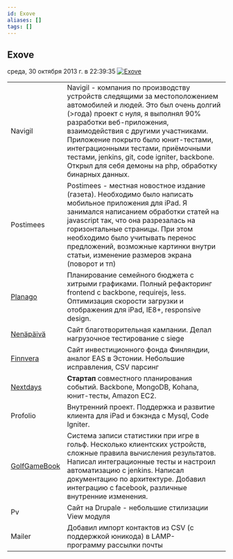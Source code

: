 ```yaml
---
id: Exove
aliases: []
tags: []
---
```


## Exove

среда, 30 октября 2013 г. в 22:39:35
[![Exove](https://s3-eu-west-1.amazonaws.com/kurapov/image/f3944c3d7486/original/Screen+Shot+2012-01-31+at+18.06.07.png)](https://s3-eu-west-1.amazonaws.com/kurapov/image/f3944c3d7486/original/Screen+Shot+2012-01-31+at+18.06.07.png "Exove")

|                                               |                                                                                                                                                                                                                                                                                                                                                                                                                |
| --------------------------------------------- | -------------------------------------------------------------------------------------------------------------------------------------------------------------------------------------------------------------------------------------------------------------------------------------------------------------------------------------------------------------------------------------------------------------- |
| Navigil                                       | Navigil - компания по производству устройств следящими за местоположением автомобилей и людей. Это был очень долгий (>года) проект с нуля, я выполнял 90% разработки веб-приложения, взаимодействия с другими участниками. Приложение покрыто было юнит-тестами, интеграционными тестами, приёмочными тестами, jenkins, git, code igniter, backbone. Открыл для себя демоны на php, обработку бинарных данных. |
| Postimees                                     | Postimees - местная новостное издание (газета). Необходимо было написать мобильное приложения для iPad. Я занимался написанием обработки статей на javascript так, что она разрезалась на горизонтальные страницы. При этом необходимо было учитывать перенос предложений, возможные картинки внутри статьи, изменение размеров экрана (поворот и тп)                                                          |
| [Planago](http://planago.com/)                | Планирование семейного бюджета с хитрыми графиками. Полный рефакторинг frontend с backbone, requirejs, less. Оптимизация скорости загрузки и отображения для iPad, IE8+, responsive design.                                                                                                                                                                                                                    |
| [Nenäpäivä](http://www.nenapaiva.fi/)         | Сайт благотворительная кампании. Делал нагрузочное тестирование с siege                                                                                                                                                                                                                                                                                                                                        |
| [Finnvera](http://finnvera.com/)              | Сайт инвестиционного фонда Финляндии, аналог EAS в Эстонии. Небольшие исправления, CSV парсинг                                                                                                                                                                                                                                                                                                                 |
| [Nextdays](http://nextdays.com/)              | **Стартап** совместного планирования событий. Backbone, MongoDB, Kohana, юнит-тесты, Amazon EC2.                                                                                                                                                                                                                                                                                                               |
| Profolio                                      | Внутренний проект. Поддержка и развитие клиента для iPad и бэкэнда с Mysql, Code Igniter.                                                                                                                                                                                                                                                                                                                      |
| [GolfGameBook](http://golfgamebook.com/club/) | Система записи статистики при игре в гольф. Несколько клиентских устройств, сложные правила вычисления результатов. Написал интеграционные тесты и настроил автоматизацию с jenkins. Написал документацию по архитектуре. Добавил интеграцию с facebook, различные внутренние изменения.                                                                                                                       |
| Pv                                            | Сайт на Drupalе - небольшие стилизации View модуля                                                                                                                                                                                                                                                                                                                                                             |
| Mailer                                        | Добавил импорт контактов из CSV (с поддержкой юникода) в LAMP-программу рассылки почты                                                                                                                                                                                                                                                                                                                         |
